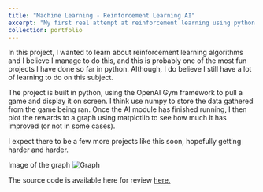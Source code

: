 ```yaml
---
title: "Machine Learning - Reinforcement Learning AI"
excerpt: "My first real attempt at reinforcement learning using python.<br/><img src='https://imgur.com/HFt7Iij.jpg'>"
collection: portfolio
---
```


In this project, I wanted to learn about reinforcement learning algorithms and I believe I manage to do this, and this is probably one of the most fun projects I have done so far in python. Although, I do believe I still have a lot of learning to do on this subject. 

The project is built in python, using the OpenAI Gym framework to pull a game and display it on screen. I think use numpy to store the data gathered from the game being ran. Once the AI module has finished running, I then plot the rewards to a graph using matplotlib to see how much it has improved (or not in some cases). 

I expect there to be a few more projects like this soon, hopefully getting harder and harder.

Image of the graph
![Graph](https://imgur.com/HFt7Iij.jpg)

The source code is available here for review [here.](https://github.com/JackDKillelea/reinforcement-learning-si)
